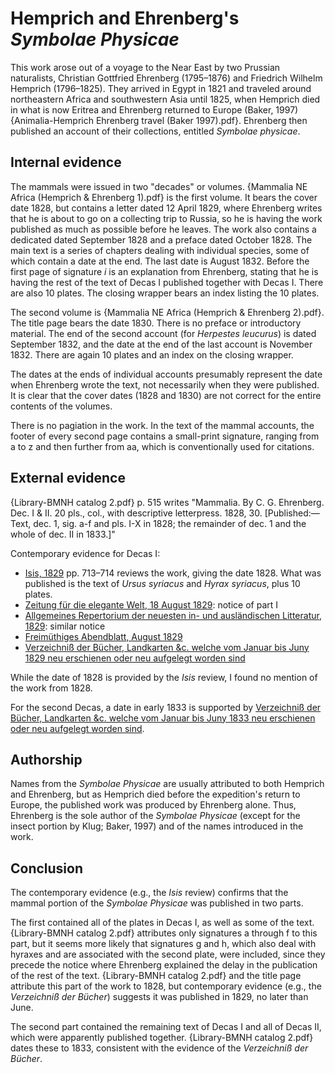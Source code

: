 # Hemprich and Ehrenberg's _Symbolae Physicae_

This work arose out of a voyage to the Near East by two Prussian naturalists, Christian
Gottfried Ehrenberg (1795–1876) and Friedrich Wilhelm Hemprich (1796–1825). They arrived
in Egypt in 1821 and traveled around northeastern Africa and southwestern Asia until
1825, when Hemprich died in what is now Eritrea and Ehrenberg returned to Europe (Baker,
1997){Animalia-Hemprich Ehrenberg travel (Baker 1997).pdf}. Ehrenberg then published an
account of their collections, entitled _Symbolae physicae_.

## Internal evidence

The mammals were issued in two "decades" or volumes. {Mammalia NE Africa (Hemprich &
Ehrenberg 1).pdf} is the first volume. It bears the cover date 1828, but contains a
letter dated 12 April 1829, where Ehrenberg writes that he is about to go on a
collecting trip to Russia, so he is having the work published as much as possible before
he leaves. The work also contains a dedicated dated September 1828 and a preface dated
October 1828. The main text is a series of chapters dealing with individual species,
some of which contain a date at the end. The last date is August 1832. Before the first
page of signature _i_ is an explanation from Ehrenberg, stating that he is having the
rest of the text of Decas I published together with Decas I. There are also 10 plates.
The closing wrapper bears an index listing the 10 plates.

The second volume is {Mammalia NE Africa (Hemprich & Ehrenberg 2).pdf}. The title page
bears the date 1830. There is no preface or introductory material. The end of the second
account (for _Herpestes leucurus_) is dated September 1832, and the date at the end of
the last account is November 1832. There are again 10 plates and an index on the closing
wrapper.

The dates at the ends of individual accounts presumably represent the date when
Ehrenberg wrote the text, not necessarily when they were published. It is clear that the
cover dates (1828 and 1830) are not correct for the entire contents of the volumes.

There is no pagiation in the work. In the text of the mammal accounts, the footer of
every second page contains a small-print signature, ranging from a to z and then further
from aa, which is conventionally used for citations.

## External evidence

{Library-BMNH catalog 2.pdf} p. 515 writes "Mammalia. By C. G. Ehrenberg. Dec. I & II.
20 pls., col., with descriptive letterpress. 1828, 30. [Published:—Text, dec. 1, sig.
a-f and pls. I-X in 1828; the remainder of dec. 1 and the whole of dec. II in 1833.]"

Contemporary evidence for Decas I:

- [Isis, 1829](https://www.google.com/books/edition/Isis/s2NEAAAAcAAJ?hl=en&gbpv=1&pg=PA713&printsec=frontcover)
  pp. 713–714 reviews the work, giving the date 1828. What was published is the text of
  _Ursus syriacus_ and _Hyrax syriacus_, plus 10 plates.
- [Zeitung für die elegante Welt, 18 August 1829](https://www.google.com/books/edition/Zeitung_f%C3%BCr_die_elegante_Welt/keU-AAAAYAAJ?hl=en&gbpv=1&dq=symbolae%20physicae&pg=PA1359-IA2&printsec=frontcover):
  notice of part I
- [Allgemeines Repertorium der neuesten in- und ausländischen Litteratur, 1829](https://www.google.com/books/edition/Allgemeines_Repertorium_der_neuesten_in/R_PUkd-BVyoC?hl=en&gbpv=1&dq=symbolae%20physicae&pg=RA5-PA9&printsec=frontcover):
  similar notice
- [Freimüthiges Abendblatt, August 1829](https://www.google.com/books/edition/Freimuethiges_Abendblatt/k7YDUOq0I2MC?hl=en&gbpv=1&dq=symbolae%20physicae&pg=PT49&printsec=frontcover)
- [Verzeichniß der Bücher, Landkarten &c. welche vom Januar bis Juny 1829 neu erschienen oder neu aufgelegt worden sind](https://www.google.com/books/edition/Halbjahrsverzeichnis_der_neuerscheinunge/i-Qrbl-I2uYC?hl=en&gbpv=1&pg=RA2-PA39&printsec=frontcover&dq=symbolae%20physicae)

While the date of 1828 is provided by the _Isis_ review, I found no mention of the work
from 1828.

For the second Decas, a date in early 1833 is supported by
[Verzeichniß der Bücher, Landkarten &c. welche vom Januar bis Juny 1833 neu erschienen oder neu aufgelegt worden sind](https://www.google.com/books/edition/Halbjahrsverzeichnis_der_neuerscheinunge/T2BrkW3J5pIC?hl=en&gbpv=1&dq=symbolae%20physicae&pg=PA51&printsec=frontcover).

## Authorship

Names from the _Symbolae Physicae_ are usually attributed to both Hemprich and
Ehrenberg, but as Hemprich died before the expedition's return to Europe, the published
work was produced by Ehrenberg alone. Thus, Ehrenberg is the sole author of the
_Symbolae Physicae_ (except for the insect portion by Klug; Baker, 1997) and of the
names introduced in the work.

## Conclusion

The contemporary evidence (e.g., the _Isis_ review) confirms that the mammal portion of
the _Symbolae Physicae_ was published in two parts.

The first contained all of the plates in Decas I, as well as some of the text.
{Library-BMNH catalog 2.pdf} attributes only signatures a through f to this part, but it
seems more likely that signatures g and h, which also deal with hyraxes and are
associated with the second plate, were included, since they precede the notice where
Ehrenberg explained the delay in the publication of the rest of the text. {Library-BMNH
catalog 2.pdf} and the title page attribute this part of the work to 1828, but
contemporary evidence (e.g., the _Verzeichniß der Bücher_) suggests it was published in
1829, no later than June.

The second part contained the remaining text of Decas I and all of Decas II, which were
apparently published together. {Library-BMNH catalog 2.pdf} dates these to 1833,
consistent with the evidence of the _Verzeichniß der Bücher_.
